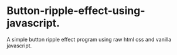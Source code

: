 # Button-ripple-effect-using-javascript.
A simple button ripple effect program using raw html css and vanilla javascript.
